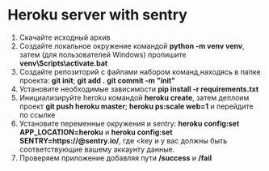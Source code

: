 # Heroku server with sentry

1. Скачайте исходный архив
2. Создайте локальное окружение командой **python -m venv venv**, затем (для пользователей Windows) пропишите **venv\Scripts\activate.bat**
3. Создайте репозиторий с файлами набором команд,находясь в папке проекта: **git init**; **git add .** 
**git commit -m "init"**
4. Установите необходимые зависимости **pip install -r requirements.txt** 
4. Инициализируйте heroku командой **heroku create**, затем деплоим проект **git push heroku master**; **heroku ps:scale web=1** и перейдите по ссылке
5. Установите переменные окружения и sentry: **heroku config:set APP_LOCATION=heroku** и 
**heroku config:set SENTRY=https://<key>@sentry.io/<project>**, где <key и <project> у вас должны быть соответствующие вашему аккаунту данные.
5. Проверяем приложение добавляя пути **/success** и **/fail**
